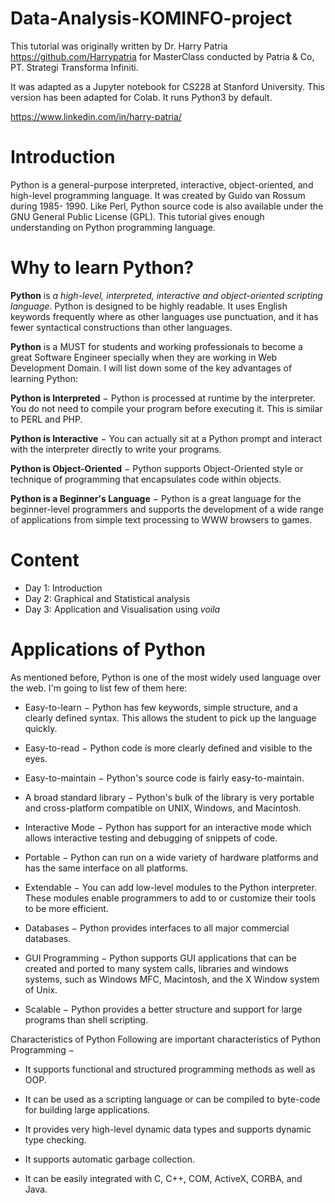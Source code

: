 # Data-Analysis-KOMINFO-project

This tutorial was originally written by Dr. Harry Patria https://github.com/Harrypatria for MasterClass conducted by Patria & Co, PT. Strategi Transforma Infiniti. 

It was adapted as a Jupyter notebook for CS228 at Stanford University.
This version has been adapted for Colab. It runs Python3 by default.

https://www.linkedin.com/in/harry-patria/

# Introduction
Python is a general-purpose interpreted, interactive, object-oriented, and high-level programming language. It was created by Guido van Rossum during 1985- 1990. Like Perl, Python source code is also available under the GNU General Public License (GPL). This tutorial gives enough understanding on Python programming language.

# Why to learn Python?
**Python** is *a high-level, interpreted, interactive and object-oriented scripting language*. Python is designed to be highly readable. It uses English keywords frequently where as other languages use punctuation, and it has fewer syntactical constructions than other languages.

**Python** is a MUST for students and working professionals to become a great Software Engineer specially when they are working in Web Development Domain. I will list down some of the key advantages of learning Python:

**Python is Interpreted** − Python is processed at runtime by the interpreter. You do not need to compile your program before executing it. This is similar to PERL and PHP.

**Python is Interactive** − You can actually sit at a Python prompt and interact with the interpreter directly to write your programs.

**Python is Object-Oriented** − Python supports Object-Oriented style or technique of programming that encapsulates code within objects.

**Python is a Beginner's Language** − Python is a great language for the beginner-level programmers and supports the development of a wide range of applications from simple text processing to WWW browsers to games.

# Content
  - Day 1: Introduction
  - Day 2: Graphical and Statistical analysis
  - Day 3: Application and Visualisation using _voila_

# Applications of Python
As mentioned before, Python is one of the most widely used language over the web. I'm going to list few of them here:

  * Easy-to-learn − Python has few keywords, simple structure, and a clearly defined syntax. This allows the student to pick up the language quickly.

  * Easy-to-read − Python code is more clearly defined and visible to the eyes.

  * Easy-to-maintain − Python's source code is fairly easy-to-maintain.

  * A broad standard library − Python's bulk of the library is very portable and cross-platform compatible on UNIX, Windows, and Macintosh.

  * Interactive Mode − Python has support for an interactive mode which allows interactive testing and debugging of snippets of code.

  * Portable − Python can run on a wide variety of hardware platforms and has the same interface on all platforms.

  * Extendable − You can add low-level modules to the Python interpreter. These modules enable programmers to add to or customize their tools to be more efficient.

  * Databases − Python provides interfaces to all major commercial databases.

  * GUI Programming − Python supports GUI applications that can be created and ported to many system calls, libraries and windows systems, such as Windows MFC, Macintosh, and the X Window system of Unix.

  * Scalable − Python provides a better structure and support for large programs than shell scripting.

Characteristics of Python
Following are important characteristics of Python Programming −

  - It supports functional and structured programming methods as well as OOP.

  - It can be used as a scripting language or can be compiled to byte-code for building large applications.

  - It provides very high-level dynamic data types and supports dynamic type checking.

  - It supports automatic garbage collection.

  - It can be easily integrated with C, C++, COM, ActiveX, CORBA, and Java.
